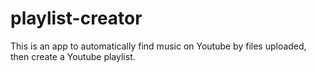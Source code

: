 # playlist-creator
This is an app to automatically find music on Youtube by files uploaded, then create a Youtube playlist.
